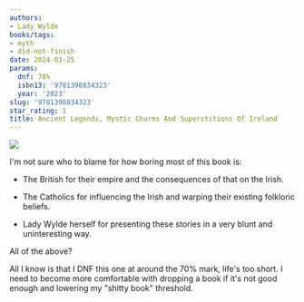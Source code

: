 ```yaml
---
authors:
- Lady Wylde
books/tags:
- myth
- did-not-finish
date: 2024-03-25
params:
  dnf: 70%
  isbn13: '9781398834323'
  year: '2023'
slug: '9781398834323'
star_rating: 1
title: Ancient Legends, Mystic Charms And Superstitions Of Ireland
---
```


![](dunno)

I'm not sure who to blame for how boring most of this book is:

- The British for their empire and the consequences of that on the Irish.

- The Catholics for influencing the Irish and warping their existing folkloric beliefs.

- Lady Wylde herself for presenting these stories in a very blunt and uninteresting way.

All of the above?

<!--more-->

All I know is that I DNF this one at around the 70% mark, life's too short. I need to become more comfortable with dropping a book if it's not good enough and lowering my "shitty book" threshold.